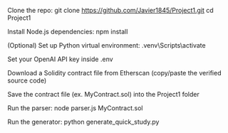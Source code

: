 Clone the repo:
git clone https://github.com/Javier1845/Project1.git
cd Project1

Install Node.js dependencies:
npm install

(Optional) Set up Python virtual environment: .venv\Scripts\activate

Set your OpenAI API key inside .env

Download a Solidity contract file from Etherscan (copy/paste the verified source code)

Save the contract file (ex. MyContract.sol) into the Project1 folder

Run the parser:
node parser.js MyContract.sol

Run the generator:
python generate_quick_study.py
